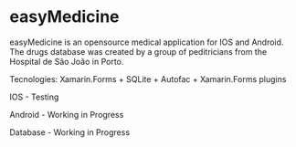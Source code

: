 # easyMedicine

easyMedicine is an opensource medical application for IOS and Android. The drugs database was created by a group of peditricians from the Hospital de São João in Porto.


Tecnologies: Xamarin.Forms + SQLite + Autofac + Xamarin.Forms plugins


IOS - Testing

Android - Working in Progress

Database - Working in Progress
